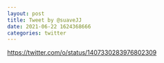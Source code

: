 ```yaml
--- 
layout: post 
title: Tweet by @suaveJJ 
date: 2021-06-22 1624368666 
categories: twitter 
--- 
```

https://twitter.com/o/status/1407330283976802309